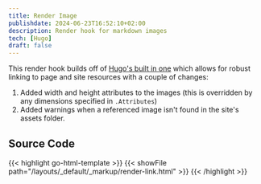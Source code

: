 ```yaml
---
title: Render Image
publishdate: 2024-06-23T16:52:10+02:00
description: Render hook for markdown images
tech: [Hugo]
draft: false
---
```


This render hook builds off of [Hugo's built in one](https://github.com/gohugoio/hugo/blob/master/tpl/tplimpl/embedded/templates/_default/_markup/render-image.html) which allows for robust linking to page and site resources with a couple of changes:

1. Added width and height attributes to the images (this is overridden by any dimensions specified in `.Attributes`)
2. Added warnings when a referenced image isn't found in the site's assets folder.

## Source Code

{{< highlight go-html-template >}}
{{< showFile path="/layouts/_default/_markup/render-link.html" >}}
{{< /highlight >}}
